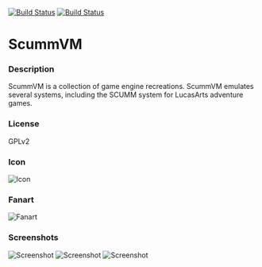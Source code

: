 [![Build Status](https://travis-ci.org/kodi-game/game.libretro.scummvm.svg?branch=master)](https://travis-ci.org/kodi-game/game.libretro.scummvm)
[![Build Status](https://ci.appveyor.com/api/projects/status/github/kodi-game/game.libretro.scummvm?svg=true)](https://ci.appveyor.com/project/kodi-game/game-libretro-scummvm)

# ScummVM

### Description

ScummVM is a collection of game engine recreations. ScummVM emulates several systems, including the SCUMM system for LucasArts adventure games.

### License

GPLv2

### Icon

![Icon](game.libretro.scummvm/resources/icon.png)

### Fanart

![Fanart](game.libretro.scummvm/resources/fanart.jpg)

### Screenshots

![Screenshot](game.libretro.scummvm/resources/screenshot-01.jpg)
![Screenshot](game.libretro.scummvm/resources/screenshot-02.jpg)
![Screenshot](game.libretro.scummvm/resources/screenshot-03.jpg)
